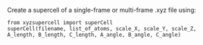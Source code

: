 Create a supercell of a single-frame or multi-frame .xyz file using:
```
from xyzsupercell import superCell
superCell(filename, list_of_atoms, scale_X, scale_Y, scale_Z, A_length, B_length, C_length, A_angle, B_angle, C_angle)
```
